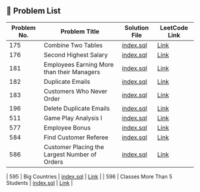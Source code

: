 ## 📁 Problem List


| Problem No. | Problem Title                                 | Solution File                          | LeetCode Link |
|-------------|------------------------------------------------|----------------------------------------|----------------|
| 175         | Combine Two Tables                             | [index.sql](./Problem_175/index.sql)   | [Link](https://leetcode.com/problems/combine-two-tables/) |
| 176         | Second Highest Salary                          | [index.sql](./Problem_176/index.sql)   | [Link](https://leetcode.com/problems/second-highest-salary/) |
| 181         | Employees Earning More than their Managers     | [index.sql](./Problem_181/index.sql)   | [Link](https://leetcode.com/problems/employees-earning-more-than-their-managers/) |
| 182         | Duplicate Emails                               | [index.sql](./Problem_182/index.sql)   | [Link](https://leetcode.com/problems/duplicate-emails/) |
| 183         | Customers Who Never Order                      | [index.sql](./Problem_183/index.sql)   | [Link](https://leetcode.com/problems/customers-who-never-order/) |
| 196         | Delete Duplicate Emails                        | [index.sql](./Problem_196/index.sql)   | [Link](https://leetcode.com/problems/delete-duplicate-emails/) |
| 511         | Game Play Analysis I                           | [index.sql](./Problem_511/index.sql)   | [Link](https://leetcode.com/problems/game-play-analysis-i/) |
| 577         | Employee Bonus                                 | [index.sql](./Problem_577/index.sql)   | [Link](https://leetcode.com/problems/employee-bonus/) |
| 584         | Find Customer Referee                          | [index.sql](./Problem_584/index.sql)   | [Link](https://leetcode.com/problems/find-customer-referee/) |
| 586         | Customer Placing the Largest Number of Orders | [index.sql](./Problem_586/index.sql)   | [Link](https://leetcode.com/problems/customer-placing-the-largest-number-of-orders/) |

| 595         | Big Countries                                  | [index.sql](./Problem_595/index.sql)   | [Link](https://leetcode.com/problems/big-countries/) |
| 596         | Classes More Than 5 Students                   | [index.sql](./Problem_596/index.sql)   | [Link](https://leetcode.com/problems/classes-more-than-5-students/) |
